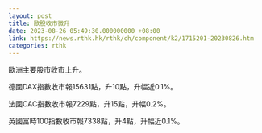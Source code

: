 ```yaml
---
layout: post
title: 歐股收市微升
date: 2023-08-26 05:49:30.000000000 +08:00
link: https://news.rthk.hk/rthk/ch/component/k2/1715201-20230826.htm
categories: rthk
---
```


歐洲主要股市收市上升。

德國DAX指數收市報15631點，升10點，升幅近0.1%。

法國CAC指數收市報7229點，升15點，升幅0.2%。

英國富時100指數收市報7338點，升4點，升幅近0.1%。
